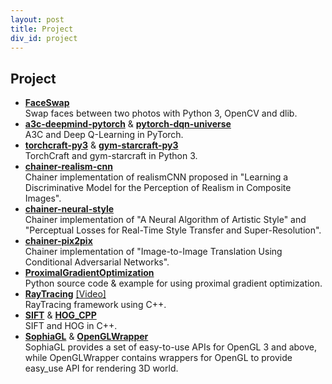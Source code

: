 ```yaml
---
layout: post
title: Project
div_id: project
---
```


## Project
* **[FaceSwap](https://github.com/wuhuikai/FaceSwap)**    
  Swap faces between two photos with Python 3, OpenCV and dlib.
* **[a3c-deepmind-pytorch](https://github.com/wuhuikai/a3c-deepmind-pytorch)** & **[pytorch-dqn-universe](https://github.com/wuhuikai/pytorch-dqn-universe)**        
  A3C and Deep Q-Learning in PyTorch.
* **[torchcraft-py3](https://github.com/wuhuikai/torchcraft-py3)** & **[gym-starcraft-py3](https://github.com/wuhuikai/gym-starcraft-py3)**   
  TorchCraft and gym-starcraft in Python 3.
* **[chainer-realism-cnn](https://github.com/wuhuikai/chainer-realism-cnn)**    
  Chainer implementation of realismCNN proposed in "Learning a Discriminative Model for the Perception of Realism in Composite Images".
* **[chainer-neural-style](https://github.com/wuhuikai/chainer-neural-style)**    
  Chainer implementation of "A Neural Algorithm of Artistic Style" and "Perceptual Losses for Real-Time Style Transfer and Super-Resolution".
* **[chainer-pix2pix](https://github.com/wuhuikai/chainer-pix2pix)**   
  Chainer implementation of "Image-to-Image Translation Using Conditional Adversarial Networks".
* **[ProximalGradientOptimization](https://github.com/wuhuikai/ProximalGradientOptimization)**    
  Python source code & example for using proximal gradient optimization.
* **[RayTracing](https://github.com/wuhuikai/RayTracing)** [[Video]](http://v.youku.com/v_show/id_XMTU3MTE3NzI4NA==.html?spm=a2h3j.8428770.3416059.1)       
  RayTracing framework using C++.   
* **[SIFT](https://github.com/wuhuikai/SIFT)** & **[HOG_CPP](https://github.com/wuhuikai/HOG_CPP)**     
  SIFT and HOG in C++.
* **[SophiaGL](https://github.com/wuhuikai/SophiaGL)** & **[OpenGLWrapper](https://github.com/wuhuikai/OpenGLWrapper)**   
  SophiaGL provides a set of easy-to-use APIs for OpenGL 3 and above, while OpenGLWrapper contains wrappers for OpenGL to provide easy_use API for rendering 3D world.
